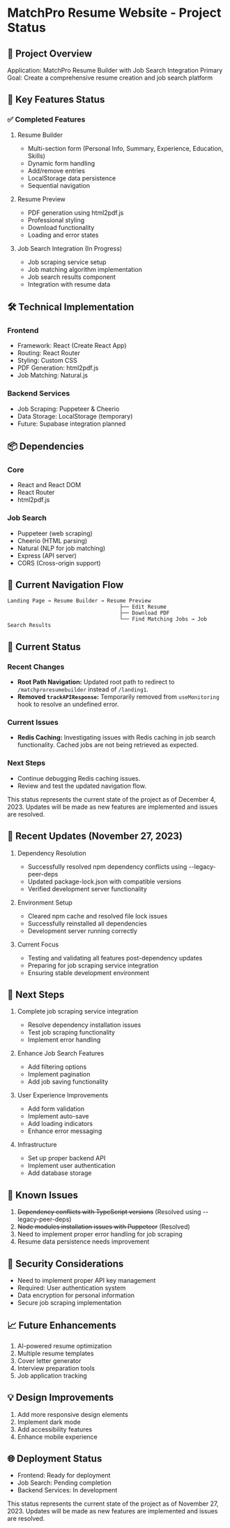 # MatchPro Resume Website - Project Status

## 🚀 Project Overview
Application: MatchPro Resume Builder with Job Search Integration
Primary Goal: Create a comprehensive resume creation and job search platform

## 🔑 Key Features Status

### ✅ Completed Features
1. Resume Builder
   - Multi-section form (Personal Info, Summary, Experience, Education, Skills)
   - Dynamic form handling
   - Add/remove entries
   - LocalStorage data persistence
   - Sequential navigation

2. Resume Preview
   - PDF generation using html2pdf.js
   - Professional styling
   - Download functionality
   - Loading and error states

3. Job Search Integration (In Progress)
   - Job scraping service setup
   - Job matching algorithm implementation
   - Job search results component
   - Integration with resume data

## 🛠 Technical Implementation

### Frontend
- Framework: React (Create React App)
- Routing: React Router
- Styling: Custom CSS
- PDF Generation: html2pdf.js
- Job Matching: Natural.js

### Backend Services
- Job Scraping: Puppeteer & Cheerio
- Data Storage: LocalStorage (temporary)
- Future: Supabase integration planned

## 📦 Dependencies
### Core
- React and React DOM
- React Router
- html2pdf.js

### Job Search
- Puppeteer (web scraping)
- Cheerio (HTML parsing)
- Natural (NLP for job matching)
- Express (API server)
- CORS (Cross-origin support)

## 🔄 Current Navigation Flow
```
Landing Page → Resume Builder → Resume Preview
                                    ├── Edit Resume
                                    ├── Download PDF
                                    └── Find Matching Jobs → Job Search Results
```

## 🔧 Current Status

### Recent Changes
- **Root Path Navigation:** Updated root path to redirect to `/matchproresumebuilder` instead of `/landing1`.
- **Removed `trackAPIResponse`:** Temporarily removed from `useMonitoring` hook to resolve an undefined error.

### Current Issues
- **Redis Caching:** Investigating issues with Redis caching in job search functionality. Cached jobs are not being retrieved as expected.

### Next Steps
- Continue debugging Redis caching issues.
- Review and test the updated navigation flow.

This status represents the current state of the project as of December 4, 2023. Updates will be made as new features are implemented and issues are resolved.

## 🔄 Recent Updates (November 27, 2023)
1. Dependency Resolution
   - Successfully resolved npm dependency conflicts using --legacy-peer-deps
   - Updated package-lock.json with compatible versions
   - Verified development server functionality

2. Environment Setup
   - Cleared npm cache and resolved file lock issues
   - Successfully reinstalled all dependencies
   - Development server running correctly

3. Current Focus
   - Testing and validating all features post-dependency updates
   - Preparing for job scraping service integration
   - Ensuring stable development environment

## 🎯 Next Steps
1. Complete job scraping service integration
   - Resolve dependency installation issues
   - Test job scraping functionality
   - Implement error handling

2. Enhance Job Search Features
   - Add filtering options
   - Implement pagination
   - Add job saving functionality

3. User Experience Improvements
   - Add form validation
   - Implement auto-save
   - Add loading indicators
   - Enhance error messaging

4. Infrastructure
   - Set up proper backend API
   - Implement user authentication
   - Add database storage

## 🐞 Known Issues
1. ~~Dependency conflicts with TypeScript versions~~ (Resolved using --legacy-peer-deps)
2. ~~Node modules installation issues with Puppeteer~~ (Resolved)
3. Need to implement proper error handling for job scraping
4. Resume data persistence needs improvement

## 🔐 Security Considerations
- Need to implement proper API key management
- Required: User authentication system
- Data encryption for personal information
- Secure job scraping implementation

## 📈 Future Enhancements
1. AI-powered resume optimization
2. Multiple resume templates
3. Cover letter generator
4. Interview preparation tools
5. Job application tracking

## 💡 Design Improvements
1. Add more responsive design elements
2. Implement dark mode
3. Add accessibility features
4. Enhance mobile experience

## 🌐 Deployment Status
- Frontend: Ready for deployment
- Job Search: Pending completion
- Backend Services: In development

This status represents the current state of the project as of November 27, 2023. Updates will be made as new features are implemented and issues are resolved.